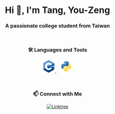 <h1 align="center">Hi 👋, I'm Tang, You-Zeng</h1>
<h3 align="center">A passionate college student from Taiwan</h3>

<br>

<h3 align="center">🛠 Languages and Tools</h3>
<p align="center">
  <a href="https://www.w3schools.com/cpp/default.asp" target="_blank" rel="noreferrer">
    <img src="https://raw.githubusercontent.com/devicons/devicon/master/icons/cplusplus/cplusplus-original.svg" alt="C++" width="40" height="40"/>
  </a>
  &nbsp;&nbsp;
  <a href="https://www.python.org" target="_blank" rel="noreferrer">
    <img src="https://raw.githubusercontent.com/devicons/devicon/master/icons/python/python-original.svg" alt="Python" width="40" height="40"/>
  </a>
</p>

<br>

<h3 align="center">📫 Connect with Me</h3>
<p align="center">
  <a href="https://linktr.ee/christang" target="_blank">
    <img src="https://img.shields.io/badge/Reach%20Me-Linktree-brightgreen?style=for-the-badge&logo=linktree" alt="Linktree"/>
  </a>
</p>
